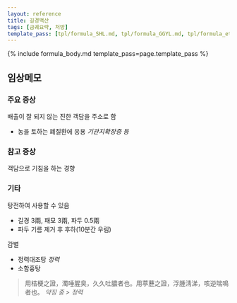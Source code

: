 ```yaml
---
layout: reference
title: 길경백산
tags: [금궤요략, 처방]
template_pass: [tpl/formula_SHL.md, tpl/formula_GGYL.md, tpl/formula_etc.md]
---
```


{% include formula_body.md template_pass=page.template_pass %}

## 임상메모

### 주요 증상

배출이 잘 되지 않는 진한 객담을 주소로 함
* 농을 토하는 폐질환에 응용 _기관지확장증 등_

### 참고 증상

객담으로 기침을 하는 경향


### 기타

탕전하여 사용할 수 있음
* 길경 3兩, 패모 3兩, 파두 0.5兩
* 파두 기름 제거 후 후하(10분간 우림)

감별
* 정력대조탕 _정력_
* 소함흉탕

> 用桔梗之證，濁唾腥臭，久久吐膿者也。用葶藶之證，浮腫淸涕，咳逆喘鳴者也。  _약징 중 > 정력_
